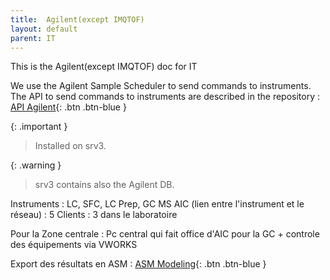 ```yaml
---
title:  Agilent(except IMQTOF)
layout: default
parent: IT
---
```


This is the  Agilent(except IMQTOF) doc for IT

We use the Agilent Sample Scheduler to send commands to instruments.
The API to send commands to instruments are described in the repository : [API Agilent](https://github.com/swisscatplus/agilentapi){: .btn .btn-blue }

{: .important }
> Installed on srv3. 

{: .warning }
> srv3 contains also the Agilent DB. 

Instruments : LC, SFC, LC Prep, GC MS
AIC (lien entre l'instrument et le réseau) : 5
Clients : 3 dans le laboratoire

Pour la Zone centrale : Pc central qui fait office d'AIC pour la GC + controle des équipements via VWORKS

Export des résultats en ASM : [ASM Modeling](https://www.allotrope.org/introduction-to-allotrope-simple-model){: .btn .btn-blue }

